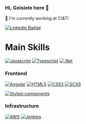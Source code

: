 ### Hi, Geisiele here 👋

📍 I'm currently working at CI&T!

[![Linkedin Badge](https://img.shields.io/badge/LinkedIn-0077B5?style=for-the-badge&logo=linkedin&logoColor=white)](https://www.linkedin.com/in/geisiele-antunes-medeiros-de-lima/)

# Main Skills

[![Javascript](https://img.shields.io/badge/JavaScript-F7DF1E?style=for-the-badge&logo=javascript&logoColor=black)](#)
[![Typescript](https://img.shields.io/badge/TypeScript-007ACC?style=for-the-badge&logo=typescript&logoColor=white)](#)
[![.Net](https://img.shields.io/badge/.NET-512BD4?style=for-the-badge&logo=dotnet&logoColor=white)](#)

### Frontend

[![Angular](https://img.shields.io/badge/Angular-DD0031?style=for-the-badge&logo=angular&logoColor=white)](#)
[![HTML5](https://img.shields.io/badge/HTML5-E34F26?style=for-the-badge&logo=html5&logoColor=white)](#)
[![CSS3](https://img.shields.io/badge/CSS3-1572B6?style=for-the-badge&logo=css3&logoColor=white)](#)
[![SCSS](https://img.shields.io/badge/Sass-CC6699?style=for-the-badge&logo=sass&logoColor=white)](#)

[![Styled-components](https://img.shields.io/badge/styled--components-DB7093?style=for-the-badge&logo=styled-components&logoColor=white)](#)


### Infrastructure

[![AWS](https://img.shields.io/badge/Amazon_AWS-232F3E?style=for-the-badge&logo=amazon-aws&logoColor=white)](#)
[![Jenkins](	https://img.shields.io/badge/Jenkins-D24939?style=for-the-badge&logo=Jenkins&logoColor=white)](#)
